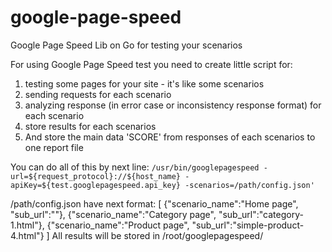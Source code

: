 # google-page-speed
Google Page Speed Lib on Go for testing your scenarios

For using Google Page Speed test you need to create little script for:
1) testing some pages for your site - it's like some scenarios
2) sending requests for each scenario
3) analyzing response (in error case or inconsistency response format) for each scenario
4) store results for each scenarios
5) And store the main data 'SCORE' from responses of each scenarios to one report file

You can do all of this by next line:
`/usr/bin/googlepagespeed
-url=${request_protocol}://${host_name}
-apiKey=${test.googlepagespeed.api_key}
-scenarios=/path/config.json'`

/path/config.json have next format:
[
    {"scenario_name":"Home page", "sub_url":""},
    {"scenario_name":"Category page", "sub_url":"category-1.html"},
    {"scenario_name":"Product page", "sub_url":"simple-product-4.html"}
]
All results will be stored in /root/googlepagespeed/
